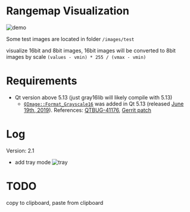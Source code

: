# Rangemap Visualization 
![demo](https://github.com/renhaofan/colormap/blob/master/images/demo/demo.gif)


Some test images are located in folder `/images/test`

visualize 16bit and 8bit images, 16bit images will be converted to 8bit images by scale `(values - vmin) * 255 / (vmax - vmin)`

Requirements
============
* Qt version above 5.13 (just gray16lib will likely compile with 5.13)
  * [`QImage::Format_Grayscale16`](https://doc.qt.io/qt-5/qimage.html#Format-enum) was added in Qt 5.13 (released [June 19th, 2019](https://blog.qt.io/blog/2019/06/19/qt-5-13-released/)). References: [QTBUG-41176](http://bugreports.qt.io/browse/QTBUG-41176), [Gerrit patch](https://codereview.qt-project.org/#/c/239203/)

# Log
Version: 2.1
* add tray mode
![tray](https://github.com/renhaofan/colormap/blob/master/images/demo/tray.png)

# TODO
copy to clipboard, paste from clipboard

